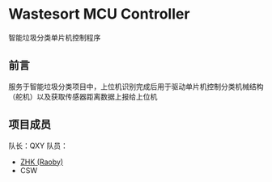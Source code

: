 # Wastesort MCU Controller
智能垃圾分类单片机控制程序

## 前言
服务于智能垃圾分类项目中，上位机识别完成后用于驱动单片机控制分类机械结构（舵机）以及获取传感器距离数据上报给上位机

## 项目成员
队长：QXY
队员：
  * [ZHK (Raoby) ](https://github.com/Raobee)
  * CSW
